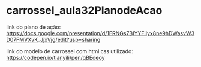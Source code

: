 # carrossel_aula32PlanodeAcao

link do plano de ação:
https://docs.google.com/presentation/d/1FRNGs7BIYYFiIyx8ne9hDWasvW3D07FMVXvK_JjxVjg/edit?usp=sharing

link do modelo de carrossel com html css utilizado:
https://codepen.io/tianyili/pen/qBEdeoy
